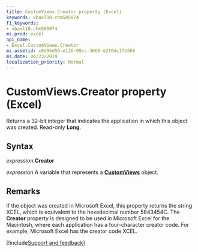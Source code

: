 ```yaml
---
title: CustomViews.Creator property (Excel)
keywords: vbaxl10.chm505074
f1_keywords:
- vbaxl10.chm505074
ms.prod: excel
api_name:
- Excel.CustomViews.Creator
ms.assetid: c0d96d50-e126-09cc-3660-e2f0dc1fb566
ms.date: 04/23/2019
localization_priority: Normal
---
```



# CustomViews.Creator property (Excel)

Returns a 32-bit integer that indicates the application in which this object was created. Read-only **Long**.


## Syntax

_expression_.**Creator**

_expression_ A variable that represents a **[CustomViews](Excel.CustomViews.md)** object.


## Remarks

If the object was created in Microsoft Excel, this property returns the string XCEL, which is equivalent to the hexadecimal number 5843454C. The **Creator** property is designed to be used in Microsoft Excel for the Macintosh, where each application has a four-character creator code. For example, Microsoft Excel has the creator code XCEL.




[!include[Support and feedback](~/includes/feedback-boilerplate.md)]